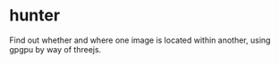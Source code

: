 # hunter
Find out whether and where one image is located within another, using gpgpu by way of threejs.
